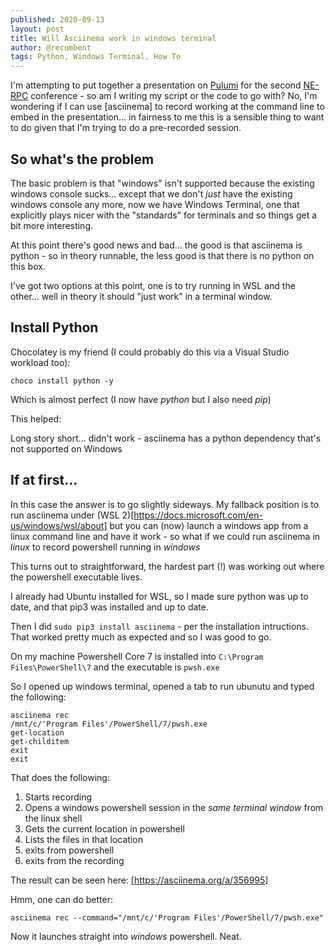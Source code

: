 ```yaml
---
published: 2020-09-13
layout: post
title: Will Asciinema work in windows terminal
author: @recumbent
tags: Python, Windows Terminal, How To
---
```


I'm attempting to put together a presentation on [Pulumi](https://www.pulumi.com) for the second [NE-RPC](https://ne-rpc.co.uk/) conference - so am I writing my script or the code to go with? No, I'm wondering if I can use [asciinema] to record working at the command line to embed in the presentation... in fairness to me this is a sensible thing to want to do given that I'm trying to do a pre-recorded session.

## So what's the problem

The basic problem is that "windows" isn't supported because the existing windows console sucks... except that we don't _just_ have the existing windows console any more, now we have Windows Terminal, one that explicitly plays nicer with the "standards" for terminals and so things get a bit more interesting.

At this point there's good news and bad... the good is that asciinema is python - so in theory runnable, the less good is that there is no python on this box.

I've got two options at this point, one is to try running in WSL and the other... well in theory it should "just work" in a terminal window.

## Install Python

Chocolatey is my friend (I could probably do this via a Visual Studio workload too):

```shell
choco install python -y
```

Which is almost perfect (I now have _python_ but I also need _pip_)

This helped: [](https://www.foxinfotech.in/2019/04/how-to-install-pip-on-windows-10.htm)

Long story short... didn't work - asciinema has a python dependency that's not supported on Windows

## If at first...

In this case the answer is to go slightly sideways. My fallback position is to run asciinema under (WSL 2)[https://docs.microsoft.com/en-us/windows/wsl/about] but you can (now) launch a windows app from a linux command line and have it work - so what if we could run asciinema in _linux_ to record powershell running in _windows_

This turns out to straightforward, the hardest part (!) was working out where the powershell executable lives.

I already had Ubuntu installed for WSL, so I made sure python was up to date, and that pip3 was installed and up to date.

Then I did `sudo pip3 install asciinema` - per the installation intructions. That worked pretty much as expected and so I was good to go.

On my machine Powershell Core 7 is installed into `C:\Program Files\PowerShell\7` and the executable is `pwsh.exe`

So I opened up windows terminal, opened a tab to run ubunutu and typed the following:

```shell
asciinema rec
/mnt/c/'Program Files'/PowerShell/7/pwsh.exe
get-location
get-childitem
exit
exit
```

That does the following:

1. Starts recording
2. Opens a windows powershell session in the _same terminal window_ from the linux shell
3. Gets the current location in powershell
4. Lists the files in that location
5. exits from powershell
6. exits from the recording

The result can be seen here: [https://asciinema.org/a/356995]

Hmm, one can do better:

```
asciinema rec --command="/mnt/c/'Program Files'/PowerShell/7/pwsh.exe"
```

Now it launches straight into _windows_ powershell. Neat.

